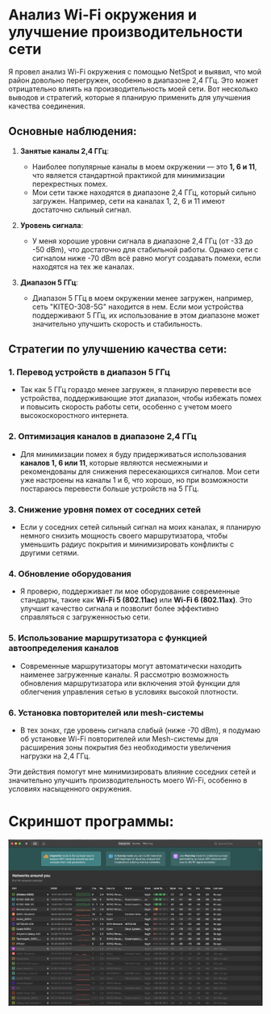 # Анализ Wi-Fi окружения и улучшение производительности сети

Я провел анализ Wi-Fi окружения с помощью NetSpot и выявил, что мой район довольно перегружен, особенно в диапазоне 2,4 ГГц. Это может отрицательно влиять на производительность моей сети. Вот несколько выводов и стратегий, которые я планирую применить для улучшения качества соединения.

## Основные наблюдения:

1. **Занятые каналы 2,4 ГГц**:

   - Наиболее популярные каналы в моем окружении — это **1, 6 и 11**, что является стандартной практикой для минимизации перекрестных помех.
   - Мои сети также находятся в диапазоне 2,4 ГГц, который сильно загружен. Например, сети на каналах 1, 2, 6 и 11 имеют достаточно сильный сигнал.

2. **Уровень сигнала**:

   - У меня хорошие уровни сигнала в диапазоне 2,4 ГГц (от -33 до -50 dBm), что достаточно для стабильной работы. Однако сети с сигналом ниже -70 dBm всё равно могут создавать помехи, если находятся на тех же каналах.

3. **Диапазон 5 ГГц**:
   - Диапазон 5 ГГц в моем окружении менее загружен, например, сеть "KITEO-308-5G" находится в нем. Если мои устройства поддерживают 5 ГГц, их использование в этом диапазоне может значительно улучшить скорость и стабильность.

## Стратегии по улучшению качества сети:

### 1. Перевод устройств в диапазон 5 ГГц

- Так как 5 ГГц гораздо менее загружен, я планирую перевести все устройства, поддерживающие этот диапазон, чтобы избежать помех и повысить скорость работы сети, особенно с учетом моего высокоскоростного интернета.

### 2. Оптимизация каналов в диапазоне 2,4 ГГц

- Для минимизации помех я буду придерживаться использования **каналов 1, 6 или 11**, которые являются несмежными и рекомендованы для снижения пересекающихся сигналов. Мои сети уже настроены на каналы 1 и 6, что хорошо, но при возможности постараюсь перевести больше устройств на 5 ГГц.

### 3. Снижение уровня помех от соседних сетей

- Если у соседних сетей сильный сигнал на моих каналах, я планирую немного снизить мощность своего маршрутизатора, чтобы уменьшить радиус покрытия и минимизировать конфликты с другими сетями.

### 4. Обновление оборудования

- Я проверю, поддерживает ли мое оборудование современные стандарты, такие как **Wi-Fi 5 (802.11ac)** или **Wi-Fi 6 (802.11ax)**. Это улучшит качество сигнала и позволит более эффективно справляться с загруженностью сети.

### 5. Использование маршрутизатора с функцией автоопределения каналов

- Современные маршрутизаторы могут автоматически находить наименее загруженные каналы. Я рассмотрю возможность обновления маршрутизатора или включения этой функции для облегчения управления сетью в условиях высокой плотности.

### 6. Установка повторителей или mesh-системы

- В тех зонах, где уровень сигнала слабый (ниже -70 dBm), я подумаю об установке Wi-Fi повторителей или Mesh-системы для расширения зоны покрытия без необходимости увеличения нагрузки на 2,4 ГГц.

Эти действия помогут мне минимизировать влияние соседних сетей и значительно улучшить производительность моего Wi-Fi, особенно в условиях насыщенного окружения.

# Скриншот программы:

![Если вы видите этот текст, то вам нужно зайти на картинку "Снимок программы NetSpot"](https://github.com/m4deme1ns4ne/NETWORKING-AND-COMMUNICATIONS/blob/main/Лабораторная%20работа%201/Снимок%20программы%20NetSpot)
